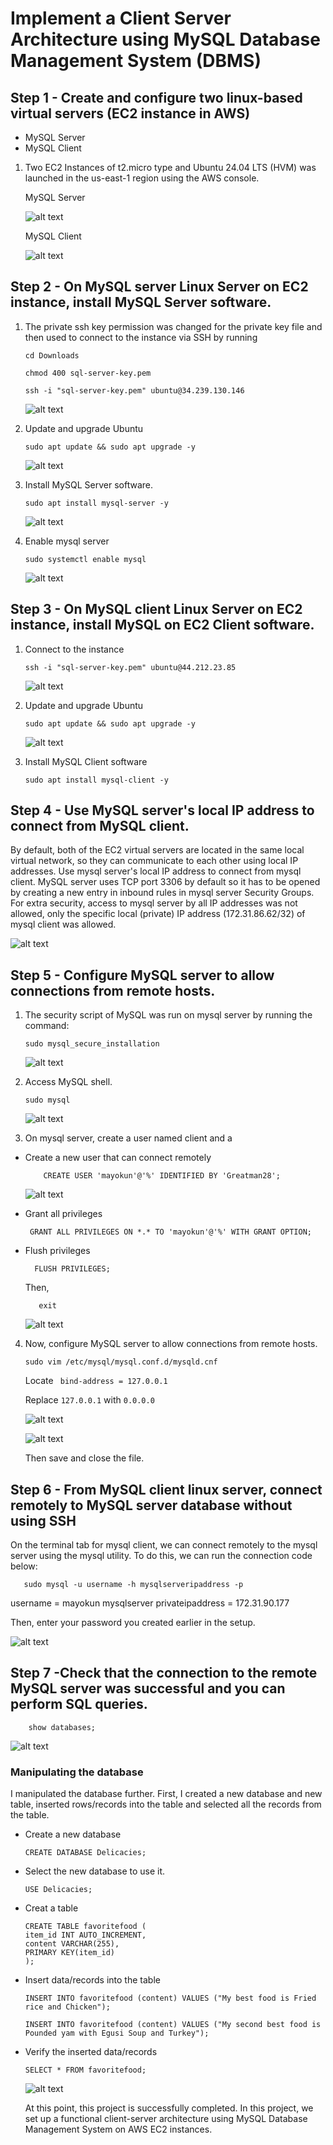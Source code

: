 # Implement a Client Server Architecture using MySQL Database Management System (DBMS)

## Step 1 - Create and configure two linux-based virtual servers (EC2 instance in AWS)

- MySQL Server
- MySQL Client

1. Two EC2 Instances of t2.micro type and Ubuntu 24.04 LTS (HVM) was launched in the us-east-1 region using the AWS console.

    MySQL Server

    ![alt text](/Client-Server-Architecture-MySQL/Images/server1.JPG)

    MySQL Client

    ![alt text](/Client-Server-Architecture-MySQL/Images/server2.JPG)

## Step 2 - On MySQL server Linux Server on EC2 instance, install MySQL Server software.

1. The private ssh key permission was changed for the private key file and then used to connect to the instance via SSH by running

    ```
    cd Downloads

    chmod 400 sql-server-key.pem

    ssh -i "sql-server-key.pem" ubuntu@34.239.130.146
    ```
    ![alt text](/Client-Server-Architecture-MySQL/Images/server3.JPG)

2. Update and upgrade Ubuntu

    ```
    sudo apt update && sudo apt upgrade -y
    ```

    ![alt text](/Client-Server-Architecture-MySQL/Images/server4.JPG)

3. Install MySQL Server software.

    ```
    sudo apt install mysql-server -y
    ```

    ![alt text](/Client-Server-Architecture-MySQL/Images/server5.JPG)

4. Enable mysql server

    ```
    sudo systemctl enable mysql
    ```

    ![alt text](/Client-Server-Architecture-MySQL/Images/server6.JPG)

## Step 3 - On MySQL client Linux Server on EC2 instance, install MySQL on EC2 Client software.

1. Connect to the instance

    ```
    ssh -i "sql-server-key.pem" ubuntu@44.212.23.85
    ```

    ![alt text](/Client-Server-Architecture-MySQL/Images/server7.JPG)

2. Update and upgrade Ubuntu

    ```
    sudo apt update && sudo apt upgrade -y
    ```

    ![alt text](/Client-Server-Architecture-MySQL/Images/server8.JPG)

3. Install MySQL Client software

    ```
    sudo apt install mysql-client -y
    ```

## Step 4 - Use MySQL server's local IP address to connect from MySQL client.

 By default, both of the EC2 virtual servers are located in the same local virtual network, so they can communicate to each other using local IP addresses. Use mysql server's local IP address to connect from mysql client. MySQL server uses TCP port 3306 by default so it has to be opened by creating a new entry in inbound rules in mysql server Security Groups. For extra security, access to mysql server by all IP addresses was not allowed, only the specific local (private) IP address (172.31.86.62/32) of mysql client was allowed.

![alt text](/Client-Server-Architecture-MySQL/Images/server9.JPG)

## Step 5 - Configure MySQL server to allow connections from remote hosts.

1. The security script of MySQL was run on mysql server by running the command:

    ```
    sudo mysql_secure_installation
    ```

    ![alt text](/Client-Server-Architecture-MySQL/Images/server10.JPG)


2. Access MySQL shell.

    ```
    sudo mysql
    ```

    ![alt text](/Client-Server-Architecture-MySQL/Images/server11.JPG)

  
3. On mysql server, create a user named client and a 

- Create a new user that can connect remotely 

    ```
        CREATE USER 'mayokun'@'%' IDENTIFIED BY 'Greatman28';
    ```

    ![alt text](/Client-Server-Architecture-MySQL/Images/server12.JPG)


- Grant all privileges

    ```
     GRANT ALL PRIVILEGES ON *.* TO 'mayokun'@'%' WITH GRANT OPTION;
     ```

 -  Flush privileges

    ```
      FLUSH PRIVILEGES;
      ```
      Then,
      
    ```
       exit 
       ```
       ![alt text](/Client-Server-Architecture-MySQL/Images/server13.JPG)

4. Now, configure MySQL server to allow connections from remote hosts.

    ```
    sudo vim /etc/mysql/mysql.conf.d/mysqld.cnf
    ```
    Locate ``` bind-address = 127.0.0.1```

    Replace ```127.0.0.1``` with ```0.0.0.0```

    ![alt text](/Client-Server-Architecture-MySQL/Images/server15.JPG)

    ![alt text](/Client-Server-Architecture-MySQL/Images/server14.JPG)

    Then save and close the file.


## Step 6 - From MySQL client linux server, connect remotely to MySQL server database without using SSH 

On the terminal tab for mysql client, we can connect remotely to the mysql server using the mysql utility. To do this, we can run the connection code below:


```
   sudo mysql -u username -h mysqlserveripaddress -p
```

username = mayokun
 mysqlserver privateipaddress = 172.31.90.177

 Then, enter your password you created earlier in the setup.

![alt text](/Client-Server-Architecture-MySQL/Images/server16.JPG)

## Step 7 -Check that the connection to the remote MySQL server was successful and  you can perform SQL queries.

```
    show databases;
```

![alt text](/Client-Server-Architecture-MySQL/Images/server17.JPG)

### Manipulating the database

I manipulated the database further. First, I created a new database and new table, inserted rows/records into the table and selected all the records from the table.

- Create a new database

    ```   
    CREATE DATABASE Delicacies;
    ```

- Select the new database to use it.

    ```
    USE Delicacies;
    ```

- Creat a table
    ```
    CREATE TABLE favoritefood (
  item_id INT AUTO_INCREMENT,
  content VARCHAR(255),
  PRIMARY KEY(item_id)
    );
    ```

- Insert data/records into the table
    ```
    INSERT INTO favoritefood (content) VALUES ("My best food is Fried rice and Chicken");
    ```
    ```
    INSERT INTO favoritefood (content) VALUES ("My second best food is Pounded yam with Egusi Soup and Turkey");
    ```
- Verify the inserted data/records

    ```
    SELECT * FROM favoritefood;
    ```

    ![alt text](/Client-Server-Architecture-MySQL/Images/server18.JPG)

    At this point, this project is successfully completed. In this project, we set up a functional client-server architecture using MySQL Database Management System on AWS EC2 instances.

